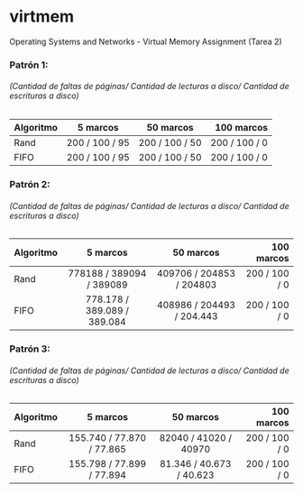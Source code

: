 # virtmem
Operating Systems and Networks - Virtual Memory Assignment (Tarea 2)

### Patrón 1:
###### (Cantidad de faltas de páginas/ Cantidad de lecturas a disco/ Cantidad de escrituras a disco)
| Algoritmo | 5 marcos | 50 marcos | 100 marcos |
| :---         |     :---:      |     :---:      |          ---: |
| Rand   | 200 / 100 / 95     | 200 / 100 / 50    | 200 / 100 / 0    |
| FIFO     | 200 / 100 / 95       | 200 / 100 / 50      | 200 / 100 / 0    |

### Patrón 2:
###### (Cantidad de faltas de páginas/ Cantidad de lecturas a disco/ Cantidad de escrituras a disco)
| Algoritmo | 5 marcos | 50 marcos | 100 marcos |
| :---         |     :---:      |     :---:      |          ---: |
| Rand   | 778188 / 389094 / 389089     | 409706 / 204853 / 204803    | 200 / 100 / 0    |
| FIFO     | 778.178 / 389.089 / 389.084       | 408986 / 204493 / 204.443      | 200 / 100 / 0    |

### Patrón 3:
###### (Cantidad de faltas de páginas/ Cantidad de lecturas a disco/ Cantidad de escrituras a disco)
| Algoritmo | 5 marcos | 50 marcos | 100 marcos |
| :---         |     :---:      |     :---:      |          ---: |
| Rand   | 155.740 / 77.870 / 77.865     | 82040 / 41020 / 40970    | 200 / 100 / 0    |
| FIFO     | 155.798 / 77.899 / 77.894       | 81.346 / 40.673 / 40.623      | 200 / 100 / 0    |
